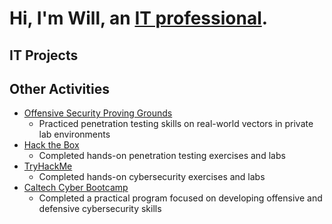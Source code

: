 # Hi, I'm Will, an [IT professional](https://www.linkedin.com/in/williamdgreenlaw/).

## IT Projects

## Other Activities 
* [Offensive Security Proving Grounds](offensive-security.com/labs)
  * Practiced penetration testing skills on real-world vectors in private lab environments
* [Hack the Box](https://www.hackthebox.com/)
  * Completed hands-on penetration testing exercises and labs
* [TryHackMe](https://tryhackme.com/)
  * Completed hands-on cybersecurity exercises and labs
* [Caltech Cyber Bootcamp](bootcamp.ctme.caltech.edu/cyber)
  * Completed a practical program focused on developing offensive and defensive cybersecurity skills

<!--
**WilliamDGreenlaw/WilliamDGreenlaw** is a ✨ _special_ ✨ repository because its `README.md` (this file) appears on your GitHub profile.

Here are some ideas to get you started:

- 🔭 I’m currently working on ...
- 🌱 I’m currently learning ...
- 👯 I’m looking to collaborate on ...
- 🤔 I’m looking for help with ...
- 💬 Ask me about ...
- 📫 How to reach me: ...
- 😄 Pronouns: ...
- ⚡ Fun fact: ...
-->
